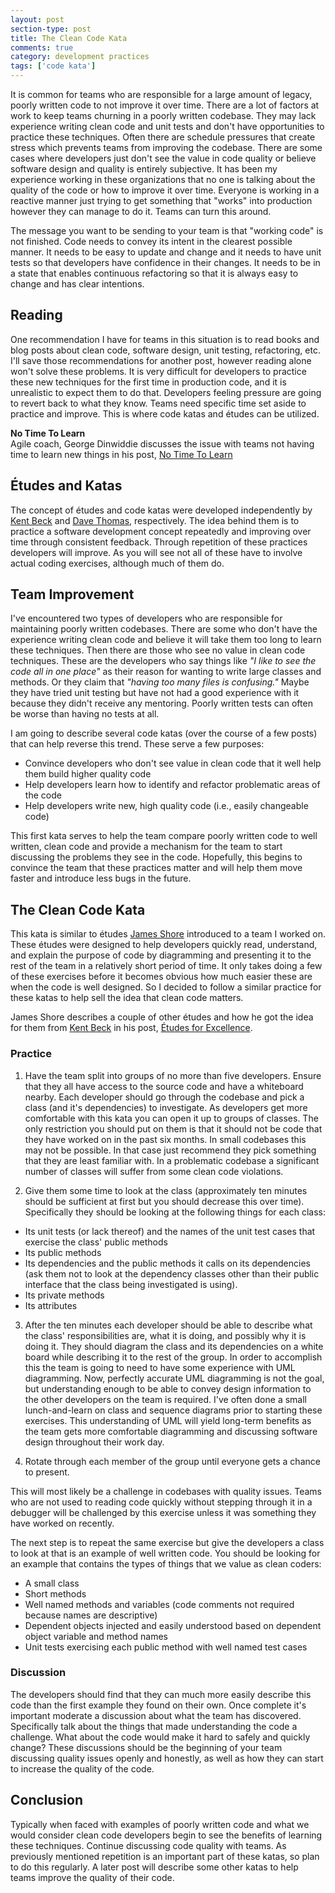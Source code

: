 ```yaml
---
layout: post
section-type: post
title: The Clean Code Kata
comments: true
category: development practices
tags: ['code kata']
---
```


It is common for teams who are responsible for a large amount of legacy, poorly written code to not improve it over time. There are a lot of factors at work to keep teams churning in a poorly written codebase. They may lack experience writing clean code and unit tests and don't have opportunities to practice these techniques. Often there are schedule pressures that create stress which prevents teams from improving the codebase. There are some cases where developers just don't see the value in code quality or believe software design and quality is entirely subjective. It has been my experience working in these organizations that no one is talking about the quality of the code or how to improve it over time. Everyone is working in a reactive manner just trying to get something that "works" into production however they can manage to do it. Teams can turn this around.

The message you want to be sending to your team is that "working code" is not finished. Code needs to convey its intent in the clearest possible manner. It needs to be easy to update and change and it needs to have unit tests so that developers have confidence in their changes. It needs to be in a state that enables continuous refactoring so that it is always easy to change and has clear intentions.

## Reading

One recommendation I have for teams in this situation is to read books and blog posts about clean code, software design, unit testing, refactoring, etc. I'll save those recommendations for another post, however reading alone won't solve these problems. It is very difficult for developers to practice these new techniques for the first time in production code, and it is unrealistic to expect them to do that. Developers feeling pressure are going to revert back to what they know. Teams need specific time set aside to practice and improve. This is where code katas and études can be utilized.

<div class="well">
<strong>No Time To Learn</strong>
<br />
Agile coach, George Dinwiddie discusses the issue with teams not having time to learn new things in his post, <a href="http://blog.gdinwiddie.com/2015/03/05/no-time-to-learn/">No Time To Learn</a>
</div>

## Études and Katas

The concept of études and code katas were developed independently by [Kent Beck](https://twitter.com/KentBeck) and [Dave Thomas](https://twitter.com/pragdave), respectively. The idea behind them is to practice a software development concept repeatedly and improving over time through consistent feedback. Through repetition of these practices developers will improve. As you will see not all of these have to involve actual coding exercises, although much of them do.

## Team Improvement

I've encountered two types of developers who are responsible for maintaining poorly written codebases. There are some who don't have the experience writing clean code and believe it will take them too long to learn these techniques. Then there are those who see no value in clean code techniques. These are the developers who say things like _"I like to see the code all in one place"_ as their reason for wanting to write large classes and methods. Or they claim that _"having too many files is confusing."_ Maybe they have tried unit testing but have not had a good experience with it because they didn't receive any mentoring. Poorly written tests can often be worse than having no tests at all.

I am going to describe several code katas (over the course of a few posts) that can help reverse this trend. These serve a few purposes:

* Convince developers who don't see value in clean code that it well help them build higher quality code
* Help developers learn how to identify and refactor problematic areas of the code
* Help developers write new, high quality code (i.e., easily changeable code)

This first kata serves to help the team compare poorly written code to well written, clean code and provide a mechanism for the team to start discussing the problems they see in the code. Hopefully, this begins to convince the team that these practices matter and will help them move faster and introduce less bugs in the future.

## The Clean Code Kata

This kata is similar to études [James Shore](http://www.jamesshore.com/) introduced to a team I worked on. These études were designed to help developers quickly read, understand, and explain the purpose of code by diagramming and presenting it to the rest of the team in a relatively short period of time. It only takes doing a few of these exercises before it becomes obvious how much easier these are when the code is well designed. So I decided to follow a similar practice for these katas to help sell the idea that clean code matters.  

<div class="well">
James Shore describes a couple of other études and how he got the idea for them from <a href="https://twitter.com/KentBeck">Kent Beck</a> in his post, <a href="http://www.jamesshore.com/Blog/Etudes-for-Excellence.html">Études for Excellence</a>.
</div>

### Practice

1. Have the team split into groups of no more than five developers. Ensure that they all have access to the source code and have a whiteboard nearby. Each developer should go through the codebase and pick a class (and it's dependencies) to investigate. As developers get more comfortable with this kata you can open it up to groups of classes. The only restriction you should put on them is that it should not be code that they have worked on in the past six months. In small codebases this may not be possible. In that case just recommend they pick something that they are least familiar with. In a problematic codebase a significant number of classes will suffer from some clean code violations.

2. Give them some time to look at the class (approximately ten minutes should be sufficient at first but you should decrease this over time). Specifically they should be looking at the following things for each class:  
  * Its unit tests (or lack thereof) and the names of the unit test cases that exercise the class' public methods
  * Its public methods
  * Its dependencies and the public methods it calls on its dependencies (ask them not to look at the dependency classes other than their public interface that the class being investigated is using).
  * Its private methods
  * Its attributes

3. After the ten minutes each developer should be able to describe what the class' responsibilities are, what it is doing, and possibly why it is doing it. They should diagram the class and its dependencies on a white board while describing it to the rest of the group. In order to accomplish this the team is going to need to have some experience with UML diagramming. Now, perfectly accurate UML diagramming is not the goal, but understanding enough to be able to convey design information to the other developers on the team is required. I've often done a small lunch-and-learn on class and sequence diagrams prior to starting these exercises. This understanding of UML will yield long-term benefits as the team gets more comfortable diagramming and discussing software design throughout their work day.

4. Rotate through each member of the group until everyone gets a chance to present.

This will most likely be a challenge in codebases with quality issues. Teams who are not used to reading code quickly without stepping through it in a debugger will be challenged by this exercise unless it was something they have worked on recently.

The next step is to repeat the same exercise but give the developers a class to look at that is an example of well written code. You should be looking for an example that contains the types of things that we value as clean coders:  
  * A small class
  * Short methods
  * Well named methods and variables (code comments not required because names are descriptive)
  * Dependent objects injected and easily understood based on dependent object variable and method names
  * Unit tests exercising each public method with well named test cases

### Discussion

The developers should find that they can much more easily describe this code than the first example they found on their own. Once complete it's important moderate a discussion about what the team has discovered. Specifically talk about the things that made understanding the code a challenge. What about the code would make it hard to safely and quickly change? These discussions should be the beginning of your team discussing quality issues openly and honestly, as well as how they can start to increase the quality of the code.

## Conclusion

Typically when faced with examples of poorly written code and what we would consider clean code developers begin to see the benefits of learning these techniques. Continue discussing code quality with teams. As previously mentioned repetition is an important part of these katas, so plan to do this regularly. A later post will describe some other katas to help teams improve the quality of their code.
